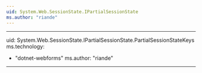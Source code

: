 ```yaml
---
uid: System.Web.SessionState.IPartialSessionState
ms.author: "riande"
---
```


---
uid: System.Web.SessionState.IPartialSessionState.PartialSessionStateKeys
ms.technology: 
  - "dotnet-webforms"
ms.author: "riande"
---
